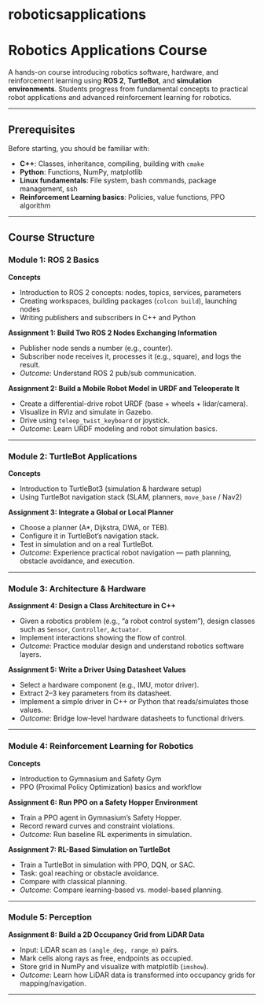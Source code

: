 # roboticsapplications
# Robotics Applications Course

A hands-on course introducing robotics software, hardware, and reinforcement learning using **ROS 2**, **TurtleBot**, and **simulation environments**. Students progress from fundamental concepts to practical robot applications and advanced reinforcement learning for robotics.

---

## Prerequisites

Before starting, you should be familiar with:

- **C++**: Classes, inheritance, compiling, building with `cmake`  
- **Python**: Functions, NumPy, matplotlib  
- **Linux fundamentals**: File system, bash commands, package management, ssh  
- **Reinforcement Learning basics**: Policies, value functions, PPO algorithm  

---

##  Course Structure

### Module 1: ROS 2 Basics
**Concepts**
- Introduction to ROS 2 concepts: nodes, topics, services, parameters  
- Creating workspaces, building packages (`colcon build`), launching nodes  
- Writing publishers and subscribers in C++ and Python  

**Assignment 1: Build Two ROS 2 Nodes Exchanging Information**  
- Publisher node sends a number (e.g., counter).  
- Subscriber node receives it, processes it (e.g., square), and logs the result.  
- *Outcome*: Understand ROS 2 pub/sub communication.  

**Assignment 2: Build a Mobile Robot Model in URDF and Teleoperate It**  
- Create a differential-drive robot URDF (base + wheels + lidar/camera).  
- Visualize in RViz and simulate in Gazebo.  
- Drive using `teleop_twist_keyboard` or joystick.  
- *Outcome*: Learn URDF modeling and robot simulation basics.  

---

### Module 2: TurtleBot Applications
**Concepts**
- Introduction to TurtleBot3 (simulation & hardware setup)  
- Using TurtleBot navigation stack (SLAM, planners, `move_base` / Nav2)  

**Assignment 3: Integrate a Global or Local Planner**  
- Choose a planner (A*, Dijkstra, DWA, or TEB).  
- Configure it in TurtleBot’s navigation stack.  
- Test in simulation and on a real TurtleBot.  
- *Outcome*: Experience practical robot navigation — path planning, obstacle avoidance, and execution.  

---

### Module 3: Architecture & Hardware

**Assignment 4: Design a Class Architecture in C++**  
- Given a robotics problem (e.g., “a robot control system”), design classes such as `Sensor`, `Controller`, `Actuator`.  
- Implement interactions showing the flow of control.  
- *Outcome*: Practice modular design and understand robotics software layers.  

**Assignment 5: Write a Driver Using Datasheet Values**  
- Select a hardware component (e.g., IMU, motor driver).  
- Extract 2–3 key parameters from its datasheet.  
- Implement a simple driver in C++ or Python that reads/simulates those values.  
-  *Outcome*: Bridge low-level hardware datasheets to functional drivers.  

---

### Module 4: Reinforcement Learning for Robotics

**Concepts**
- Introduction to Gymnasium and Safety Gym  
- PPO (Proximal Policy Optimization) basics and workflow  

**Assignment 6: Run PPO on a Safety Hopper Environment**  
- Train a PPO agent in Gymnasium’s Safety Hopper.  
- Record reward curves and constraint violations.  
-  *Outcome*: Run baseline RL experiments in simulation.  

**Assignment 7: RL-Based Simulation on TurtleBot**  
- Train a TurtleBot in simulation with PPO, DQN, or SAC.  
- Task: goal reaching or obstacle avoidance.  
- Compare with classical planning.  
-  *Outcome*: Compare learning-based vs. model-based planning.  

---

### Module 5: Perception

**Assignment 8: Build a 2D Occupancy Grid from LiDAR Data**  
- Input: LiDAR scan as `(angle_deg, range_m)` pairs.  
- Mark cells along rays as free, endpoints as occupied.  
- Store grid in NumPy and visualize with matplotlib (`imshow`).  
-  *Outcome*: Learn how LiDAR data is transformed into occupancy grids for mapping/navigation.  

---
